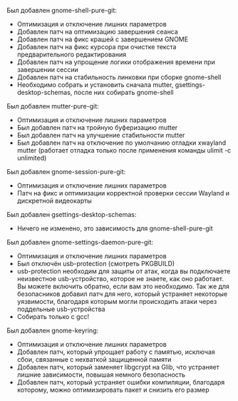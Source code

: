 Был добавлен gnome-shell-pure-git:
- Оптимизация и отключение лишних параметров
- Добавлен патч на оптимизацию завершения сеанса
- Добавлен патч на фикс крашей с завершением GNOME
- Добавлен патч на фикс курсора при очистке текста предварительного редактирования
- Добавлен патч на упрощение логики отображения времени при завершении сессии
- Добавлен патч на стабильность линковки при сборке gnome-shell
- Необходимо собрать и установить сначала mutter, gsettings-desktop-schemas, после них собирать gnome-shell

Был добавлен mutter-pure-git:
- Оптимизация и отключение лишних параметров
- Был добавлен патч на тройную буферизацию mutter
- Был добавлен патч на улучшение стабильности mutter
- Был добавлен патч на отключение по умолчанию отладки xwayland mutter (работает отладка только после применения команды ulimit -c unlimited)

Был добавлен gnome-session-pure-git:
- Оптимизация и отключение лишних параметров
- Патч на фикс и оптимизации корректной проверки сессии Wayland и дискретной видеокарты

Был добавлен gsettings-desktop-schemas:
- Ничего не изменено, это зависимость для gnome-shell-pure-git

Был добавлен gnome-settings-daemon-pure-git:
- Оптимизация и отключение лишних параметров
- Был отключён usb-protection (смотреть PKGBUILD)
- usb-protection необходим для защиты от атак, когда вы подключаете неизвестное usb-устройство, которое не знаете, как оно работает. Вы можете включить обратно, если вам это необходимо. Так же для безопасников добавил патч для него, который устраняет некоторые уязвимости, благодаря которым могли происходить атаки через поддельные usb-устройства
- Собирать только с gcc!

Был добавлен gnome-keyring:
- Оптимизация и отключение лишних параметров
- Добавлен патч, который упрощает работу с памятью, исключая сбои, связанные с нехваткой защищенной памяти
- Добавлен патч, который заменяет libgcrypt на Glib, что устраняет лишние зависимости, повышая немного безопасность
- Добавлен патч, который устраняет ошибки компиляции, благодаря которому, можно оптимизировать пакет и снизить его размер
